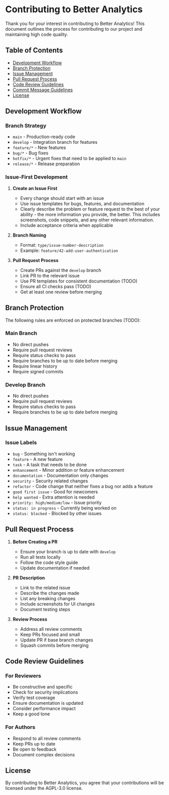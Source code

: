 # Contributing to Better Analytics

Thank you for your interest in contributing to Better Analytics! This document outlines the process for contributing to our project and maintaining high code quality.

## Table of Contents
- [Development Workflow](#development-workflow)
- [Branch Protection](#branch-protection)
- [Issue Management](#issue-management)
- [Pull Request Process](#pull-request-process)
- [Code Review Guidelines](#code-review-guidelines)
- [Commit Message Guidelines](#commit-message-guidelines)
- [License](#license)

## Development Workflow

### Branch Strategy
- `main` - Production-ready code
- `develop` - Integration branch for features
- `feature/*` - New features
- `bug/*` - Bug fixes
- `hotfix/*` - Urgent fixes that need to be applied to `main`
- `release/*` - Release preparation

### Issue-First Development
1. **Create an Issue First**
   - Every change should start with an issue
   - Use issue templates for bugs, features, and documentation
   - Clearly describe the problem or feature request to the best of your ability - the more information you provide, the better. This includes screenshots, code snippets, and any other relevant information.
   - Include acceptance criteria when applicable

2. **Branch Naming**
   - Format: `type/issue-number-description`
   - Example: `feature/42-add-user-authentication`

3. **Pull Request Process**
   - Create PRs against the `develop` branch
   - Link PR to the relevant issue
   - Use PR templates for consistent documentation (TODO)
   - Ensure all CI checks pass (TODO)
   - Get at least one review before merging

## Branch Protection

The following rules are enforced on protected branches (TODO):

### Main Branch
- No direct pushes
- Require pull request reviews
- Require status checks to pass
- Require branches to be up to date before merging
- Require linear history
- Require signed commits

### Develop Branch
- No direct pushes
- Require pull request reviews
- Require status checks to pass
- Require branches to be up to date before merging

## Issue Management

### Issue Labels
- `bug` - Something isn't working
- `feature` - A new feature
- `task` - A task that needs to be done
- `enhancement` - Minor addition or feature enhancement
- `documentation` - Documentation only changes
- `security` - Security related changes
- `refactor` - Code change that neither fixes a bug nor adds a feature
- `good first issue` - Good for newcomers
- `help wanted` - Extra attention is needed
- `priority: high/medium/low` - Issue priority
- `status: in progress` - Currently being worked on
- `status: blocked` - Blocked by other issues

## Pull Request Process

1. **Before Creating a PR**
   - Ensure your branch is up to date with `develop`
   - Run all tests locally
   - Follow the code style guide
   - Update documentation if needed

2. **PR Description**
   - Link to the related issue
   - Describe the changes made
   - List any breaking changes
   - Include screenshots for UI changes
   - Document testing steps

3. **Review Process**
   - Address all review comments
   - Keep PRs focused and small
   - Update PR if base branch changes
   - Squash commits before merging

## Code Review Guidelines

### For Reviewers
- Be constructive and specific
- Check for security implications
- Verify test coverage
- Ensure documentation is updated
- Consider performance impact
- Keep a good tone

### For Authors
- Respond to all review comments
- Keep PRs up to date
- Be open to feedback
- Document complex decisions

## License

By contributing to Better Analytics, you agree that your contributions will be licensed under the AGPL-3.0 license. 